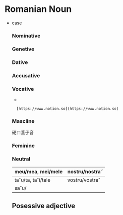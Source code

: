 # Romanian Noun

- case
    
    ### Nominative
    
    ### Genetive
    
    ### Dative
    
    ### Accusative
    
    ### Vocative
    
    - 
        
        [https://www.notion.so](https://www.notion.so)
        
    
    ### Mascline
    
    硬口蓋子音
    
    ### Feminine
    
    ### Neutral
    
    | meu/mea, mei/mele | nostru/nostra˘ |
    | --- | --- |
    | ta˘u/ta, ta˘i/tale | vostru/vostra˘ |
    | sa˘u/ |  |
    
    ## Posessive adjective